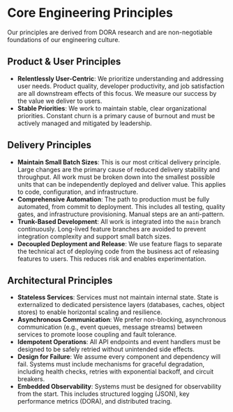 # Core Engineering Principles

Our principles are derived from DORA research and are non-negotiable foundations of our engineering culture.

## Product & User Principles

-   **Relentlessly User-Centric**: We prioritize understanding and addressing user needs. Product quality, developer productivity, and job satisfaction are all downstream effects of this focus. We measure our success by the value we deliver to users.
-   **Stable Priorities**: We work to maintain stable, clear organizational priorities. Constant churn is a primary cause of burnout and must be actively managed and mitigated by leadership.

## Delivery Principles

-   **Maintain Small Batch Sizes**: This is our most critical delivery principle. Large changes are the primary cause of reduced delivery stability and throughput. All work must be broken down into the smallest possible units that can be independently deployed and deliver value. This applies to code, configuration, and infrastructure.
-   **Comprehensive Automation**: The path to production must be fully automated, from commit to deployment. This includes all testing, quality gates, and infrastructure provisioning. Manual steps are an anti-pattern.
-   **Trunk-Based Development**: All work is integrated into the `main` branch continuously. Long-lived feature branches are avoided to prevent integration complexity and support small batch sizes.
-   **Decoupled Deployment and Release**: We use feature flags to separate the technical act of deploying code from the business act of releasing features to users. This reduces risk and enables experimentation.

## Architectural Principles

-   **Stateless Services**: Services must not maintain internal state. State is externalized to dedicated persistence layers (databases, caches, object stores) to enable horizontal scaling and resilience.
-   **Asynchronous Communication**: We prefer non-blocking, asynchronous communication (e.g., event queues, message streams) between services to promote loose coupling and fault tolerance.
-   **Idempotent Operations**: All API endpoints and event handlers must be designed to be safely retried without unintended side effects.
-   **Design for Failure**: We assume every component and dependency will fail. Systems must include mechanisms for graceful degradation, including health checks, retries with exponential backoff, and circuit breakers.
-   **Embedded Observability**: Systems must be designed for observability from the start. This includes structured logging (JSON), key performance metrics (DORA), and distributed tracing.
